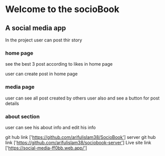 # Welcome to the socioBook



## A social media app

In the project user can post thir story

### home page

see the best 3 post according to likes in home page

user can create post in home page

### media page

user can see all post created by others user also and see a button for post details

### about section

user can see his about info and edit his info

git hub link ['https://github.com/arifulislam38/SocioBook']
server git hub link ['https://github.com/arifulislam38/sociobook-server']
Live site link ['https://social-media-ff0bb.web.app/']